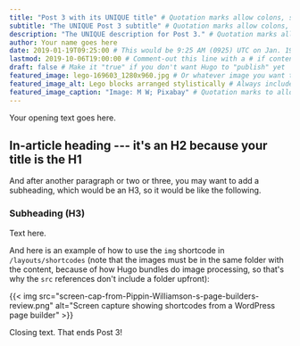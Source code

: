 ```yaml
---
title: "Post 3 with its UNIQUE title" # Quotation marks allow colons, semicolons, etc.
subtitle: "The UNIQUE Post 3 subtitle" # Quotation marks allow colons, semicolons, etc.
description: "The UNIQUE description for Post 3." # Quotation marks allow colons, semicolons, etc.
author: Your name goes here
date: 2019-01-19T09:25:00 # This would be 9:25 AM (0925) UTC on Jan. 19, 2019
lastmod: 2019-10-06T19:00:00 # Comment-out this line with a # if content is unchanged
draft: false # Make it "true" if you don't want Hugo to "publish" yet
featured_image: lego-169603_1280x960.jpg # Or whatever image you want to use
featured_image_alt: Lego blocks arranged stylistically # Always include an ALT tag for accessibility
featured_image_caption: "Image: M W; Pixabay" # Quotation marks to allow colon
---
```


 Your opening text goes here.

## In-article heading --- it's an H2 because your title is the H1

And after another paragraph or two or three, you may want to add a subheading, which would be an H3, so it would be like the following.

### Subheading (H3)

Text here.

And here is an example of how to use the `img` shortcode in `/layouts/shortcodes` (note that the images must be in the same folder with the content, because of how Hugo bundles do image processing, so that's why the `src` references don't include a folder upfront):

{{< img src="screen-cap-from-Pippin-Williamson-s-page-builders-review.png" alt="Screen capture showing shortcodes from a WordPress page builder" >}}

Closing text. That ends Post 3!